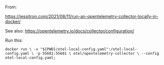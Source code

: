 From:

https://jessitron.com/2021/08/11/run-an-opentelemetry-collector-locally-in-docker/

See also: https://opentelemetry.io/docs/collector/configuration/

Run this:

`docker run \
-v "${PWD}/otel-local-config.yaml":/otel-local-config.yaml \
-p 55681:55681 \
otel/opentelemetry-collector \
--config otel-local-config.yaml;`

